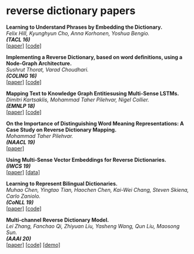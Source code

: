 # reverse dictionary papers

**Learning to Understand Phrases by Embedding the Dictionary.**<br>
*Felix Hill, Kyunghyun Cho, Anna Korhonen, Yoshua Bengio.*<br>
**_(TACL 16)_**<br>
[[paper]](https://www.mitpressjournals.org/doi/pdf/10.1162/tacl_a_00080)
[[code]](https://github.com/fh295/DefGen2)

**Implementing a Reverse Dictionary, based on word definitions, using a Node-Graph Architecture.**<br>
*Sushrut Thorat, Varad Choudhari.*<br>
**_(COLING 16)_**<br>
[[paper]](https://www.aclweb.org/anthology/C16-1263.pdf)
[[code]](https://github.com/novelmartis/RD16demo)

**Mapping Text to Knowledge Graph Entitiesusing Multi-Sense LSTMs.**<br>
*Dimitri Kartsaklis, Mohammad Taher Pilehvar, Nigel Collier.*<br>
**_(EMNLP 18)_**<br>
[[paper]](https://www.aclweb.org/anthology/D18-1221.pdf)
[[code]](https://bitbucket.org/dimkart/ms-lstm/src/master/)

**On the Importance of Distinguishing Word Meaning Representations: A Case Study on Reverse Dictionary Mapping.**<br>
*Mohammad Taher Pilehvar.*<br>
**_(NAACL 19)_**<br>
[[paper]](https://www.aclweb.org/anthology/N19-1222.pdf)

**Using Multi-Sense Vector Embeddings for Reverse Dictionaries.**<br>
**_(IWCS 19)_**<br>
[[paper]](https://www.aclweb.org/anthology/W19-0421.pdf)
[[data]](https://github.com/uds-lsv/Multi-Sense-Embeddings-Reverse-Dictionaries)

**Learning to Represent Bilingual Dictionaries.**<br>
*Muhao Chen, Yingtao Tian, Haochen Chen, Kai-Wei Chang, Steven Skiena, Carlo Zaniolo.*<br>
**_(CoNLL 19)_**<br>
[[paper]](https://www.aclweb.org/anthology/K19-1015.pdf)
[[code]](https://github.com/muhaochen/bilingual_dictionaries)

**Multi-channel Reverse Dictionary Model.**<br>
*Lei Zhang, Fanchao Qi, Zhiyuan Liu, Yasheng Wang, Qun Liu, Maosong Sun.*<br>
**_(AAAI 20)_**<br>
[[paper]](https://arxiv.org/pdf/1912.08441.pdf)
[[code]](https://github.com/thunlp/MultiRD)
[[demo]](https://wantwords.thunlp.org/)
